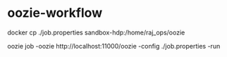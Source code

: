 # oozie-workflow
docker cp ./job.properties sandbox-hdp:/home/raj_ops/oozie

oozie job -oozie http://localhost:11000/oozie -config ./job.properties -run
